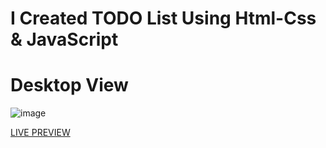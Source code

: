 # I Created TODO List Using Html-Css & JavaScript 

# Desktop View 
![image](https://user-images.githubusercontent.com/83543768/192107313-d5e3bb8c-f4cb-4178-b12a-43c9ee75909a.png)


<a href="https://099ayuh.github.io/Notes-App-aka-ToDo-List/">LIVE PREVIEW</a>
